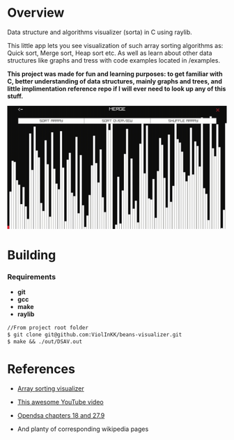 # Overview

Data structure and algorithms visualizer (sorta) in C using raylib.

This little app lets you see visualization of such array sorting algorithms as: Quick sort, Merge sort, Heap sort etc. As well as learn about other data structures like graphs and tress with code examples located in /examples.

**This project was made for fun and learning purposes: to get familiar with C, better understanding of data structures, mainly graphs and trees, and little implimentation reference repo if I will ever need to look up any of this stuff.**

<img src="https://github.com/ViolInKK/beans-visualizer/blob/master/preview/sorting.gif"/>

# Building
### Requirements

* **git**
* **gcc**
* **make**
* **raylib**

```
//From project root folder
$ git clone git@github.com:ViolInKK/beans-visualizer.git
$ make && ./out/DSAV.out
```

# References

* [Array sorting visualizer](https://www.sortvisualizer.com/)

* [This awesome YouTube video](https://www.youtube.com/watch?v=h1Bi0granxM&ab_channel=KuvinaSaydaki)

* [Opendsa chapters 18 and 27.9](https://opendsa-server.cs.vt.edu/ODSA/Books/Everything/html/index.html)

* And planty of corresponding wikipedia pages
